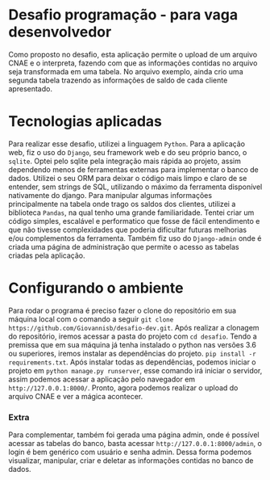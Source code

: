 # Desafio programação - para vaga desenvolvedor

Como proposto no desafio, esta aplicação permite o upload de um arquivo CNAE e o interpreta, fazendo com que as informações contidas no arquivo seja transformada em uma tabela. No arquivo exemplo, ainda crio uma segunda tabela trazendo as informações de saldo de cada cliente apresentado.

# Tecnologias aplicadas

Para realizar esse desafio, utilizei a linguagem `Python`. Para a aplicação web, fiz o uso do `Django`, seu framework web e do seu próprio banco, o `sqlite`. Optei pelo sqlite pela integração mais rápida ao projeto, assim dependendo menos de ferramentas externas para implementar o banco de dados. Utilizei o seu ORM para deixar o código mais limpo e claro de se entender, sem strings de SQL, utilizando o máximo da ferramenta disponível nativamente do django. 
Para manipular algumas informações principalmente na tabela onde trago os saldos dos clientes, utilizei a biblioteca `Pandas`, na qual tenho uma grande familiaridade. Tentei criar um código simples, escalável e performatico que fosse de fácil entendimento e que não tivesse complexidades que poderia dificultar futuras melhorias e/ou complementos da ferramenta. 
Também fiz uso do `Django-admin` onde é criada uma página de administração que permite o acesso as tabelas criadas pela aplicação.

# Configurando o ambiente

Para rodar o programa é preciso fazer o clone do repositório em sua máquina local com o comando a seguir `git clone https://github.com/Giovannisb/desafio-dev.git`. Após realizar a clonagem do repositório, iremos acessar a pasta do projeto com `cd desafio`. Tendo a premissa que em sua máquina já tenha instalado o python nas versões 3.6 ou superiores, iremos instalar as dependências do projeto. `pip install -r requirements.txt`. Após instalar todas as dependências, podemos iniciar o projeto em `python manage.py runserver`, esse comando irá iniciar o servidor, assim podemos acessar a aplicação pelo navegador em `http://127.0.0.1:8000/`. Pronto, agora podemos realizar o upload do arquivo CNAE e ver a mágica acontecer.

### Extra

Para complementar, também foi gerada uma página admin, onde é possível acessar as tabelas do banco, basta acessar `http://127.0.0.1:8000/admin`, o login é bem genérico com usuário e senha admin. Dessa forma podemos visualizar, manipular, criar e deletar as informações contidas no banco de dados.
